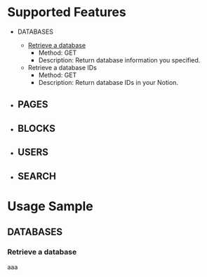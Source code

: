 # Supported Features
- DATABASES
  - [Retrieve a database](#Retrieve-a-database)
    - Method: GET
    - Description: Return database information you specified.
  - Retrieve a database IDs
    - Method: GET
    - Description: Return database IDs in your Notion.



- PAGES
  -

- BLOCKS
  -

- USERS
  -

- SEARCH
  -

# Usage Sample

## DATABASES

### Retrieve a database
aaa
